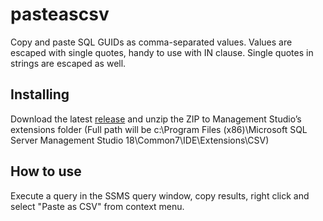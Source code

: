 # pasteascsv
Copy and paste SQL GUIDs as comma-separated values. Values are escaped with single quotes, handy to use with IN clause. Single quotes in strings are escaped as well.

## Installing
Download the latest [release](https://github.com/HMLd/pasteascsv/releseases) and unzip the ZIP to Management Studio’s extensions folder (Full path will be c:\Program Files (x86)\Microsoft SQL Server Management Studio 18\Common7\IDE\Extensions\CSV\)

## How to use
Execute a query in the SSMS query window, copy results, right click and select "Paste as CSV" from context menu.

